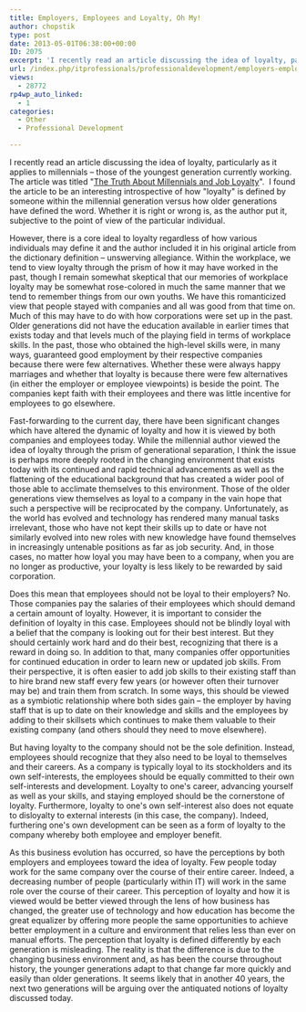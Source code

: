 ```yaml
---
title: Employers, Employees and Loyalty, Oh My!
author: chopstik
type: post
date: 2013-05-01T06:38:00+00:00
ID: 2075
excerpt: 'I recently read an article discussing the idea of loyalty, particularly as it applies to millennials – those of the youngest generation currently working. The article was titled "The Truth About Millennials and Job Loyalty".  I found the article to be a&hellip;'
url: /index.php/itprofessionals/professionaldevelopment/employers-employees-and-loyalty-oh/
views:
  - 28772
rp4wp_auto_linked:
  - 1
categories:
  - Other
  - Professional Development

---
```

I recently read an article discussing the idea of loyalty, particularly as it applies to millennials – those of the youngest generation currently working. The article was titled "[The Truth About Millennials and Job Loyalty][1]".  I found the article to be an interesting introspective of how "loyalty" is defined by someone within the millennial generation versus how older generations have defined the word. Whether it is right or wrong is, as the author put it, subjective to the point of view of the particular individual.

<p class="MsoNoSpacing">
  However, there is a core ideal to loyalty regardless of how various individuals may define it and the author included it in his original article from the dictionary definition – unswerving allegiance. Within the workplace, we tend to view loyalty through the prism of how it may have worked in the past, though I remain somewhat skeptical that our memories of workplace loyalty may be somewhat rose-colored in much the same manner that we tend to remember things from our own youths. We have this romanticized view that people stayed with companies and all was good from that time on. Much of this may have to do with how corporations were set up in the past. Older generations did not have the education available in earlier times that exists today and that levels much of the playing field in terms of workplace skills. In the past, those who obtained the high-level skills were, in many ways, guaranteed good employment by their respective companies because there were few alternatives. Whether these were always happy marriages and whether that loyalty is because there were few alternatives (in either the employer or employee viewpoints) is beside the point. The companies kept faith with their employees and there was little incentive for employees to go elsewhere.
</p>

<p class="MsoNoSpacing">
  Fast-forwarding to the current day, there have been significant changes which have altered the dynamic of loyalty and how it is viewed by both companies and employees today. While the millennial author viewed the idea of loyalty through the prism of generational separation, I think the issue is perhaps more deeply rooted in the changing environment that exists today with its continued and rapid technical advancements as well as the flattening of the educational background that has created a wider pool of those able to acclimate themselves to this environment. Those of the older generations view themselves as loyal to a company in the vain hope that such a perspective will be reciprocated by the company. Unfortunately, as the world has evolved and technology has rendered many manual tasks irrelevant, those who have not kept their skills up to date or have not similarly evolved into new roles with new knowledge have found themselves in increasingly untenable positions as far as job security. And, in those cases, no matter how loyal you may have been to a company, when you are no longer as productive, your loyalty is less likely to be rewarded by said corporation.
</p>

<p class="MsoNoSpacing">
  Does this mean that employees should not be loyal to their employers? No. Those companies pay the salaries of their employees which should demand a certain amount of loyalty. However, it is important to consider the definition of loyalty in this case. Employees should not be blindly loyal with a belief that the company is looking out for their best interest. But they should certainly work hard and do their best, recognizing that there is a reward in doing so. In addition to that, many companies offer opportunities for continued education in order to learn new or updated job skills. From their perspective, it is often easier to add job skills to their existing staff than to hire brand new staff every few years (or however often their turnover may be) and train them from scratch. In some ways, this should be viewed as a symbiotic relationship where both sides gain – the employer by having staff that is up to date on their knowledge and skills and the employees by adding to their skillsets which continues to make them valuable to their existing company (and others should they need to move elsewhere).
</p>

<p class="MsoNoSpacing">
  But having loyalty to the company should not be the sole definition. Instead, employees should recognize that they also need to be loyal to themselves and their careers. As a company is typically loyal to its stockholders and its own self-interests, the employees should be equally committed to their own self-interests and development. Loyalty to one's career, advancing yourself as well as your skills, and staying employed should be the cornerstone of loyalty. Furthermore, loyalty to one's own self-interest also does not equate to disloyalty to external interests (in this case, the company). Indeed, furthering one's own development can be seen as a form of loyalty to the company whereby both employee and employer benefit.
</p>

<p class="MsoNoSpacing">
  As this business evolution has occurred, so have the perceptions by both employers and employees toward the idea of loyalty. Few people today work for the same company over the course of their entire career. Indeed, a decreasing number of people (particularly within IT) will work in the same role over the course of their career. This perception of loyalty and how it is viewed would be better viewed through the lens of how business has changed, the greater use of technology and how education has become the great equalizer by offering more people the same opportunities to achieve better employment in a culture and environment that relies less than ever on manual efforts. The perception that loyalty is defined differently by each generation is misleading. The reality is that the difference is due to the changing business environment and, as has been the course throughout history, the younger generations adapt to that change far more quickly and easily than older generations. It seems likely that in another 40 years, the next two generations will be arguing over the antiquated notions of loyalty discussed today.
</p>

 [1]: http://www.recruiter.com/i/the-truth-about-millennials-and-job-loyalty/